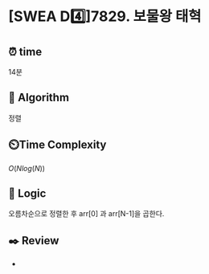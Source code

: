 # [SWEA D4️⃣]7829. 보물왕 태혁
 
## ⏰  **time**

14분

## :pushpin: **Algorithm**

정렬

## ⏲️**Time Complexity**

$O(Nlog(N))$

## :round_pushpin: **Logic**

오름차순으로 정렬한 후 arr[0] 과 arr[N-1]을 곱한다.

## :black_nib: **Review**
- 
